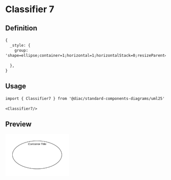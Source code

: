 # Classifier 7

## Definition

```
{
  _style: {
    group: 'shape=ellipse;container=1;horizontal=1;horizontalStack=0;resizeParent=1;resizeParentMax=0;resizeLast=0;html=1;dashed=0;collapsible=0;',
    
  },
}
```

## Usage

```
import { Classifier7 } from '@diac/standard-components-diagrams/uml25'

<Classifier7/>
```

## Preview

<img src="./classifier-7.png" width="200"/>
